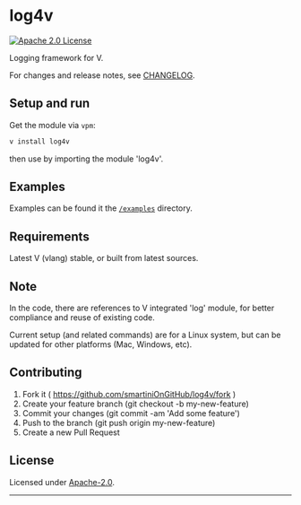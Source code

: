 # log4v

  [![Apache 2.0 License](https://img.shields.io/badge/license-Apache_2.0-green.svg?style=flat)](./LICENSE)

Logging framework for V.

For changes and release notes, see [CHANGELOG](./CHANGELOG.md).


## Setup and run

Get the module via `vpm`:
```bash
v install log4v
```
then use by importing the module 'log4v'.


## Examples
Examples can be found it the [`/examples`](/examples) directory.


## Requirements

Latest V (vlang) stable, or built from latest sources.


## Note

In the code, there are references to V integrated 'log' module, 
for better compliance and reuse of existing code.

Current setup (and related commands) are for a Linux system, 
but can be updated for other platforms (Mac, Windows, etc).


## Contributing

1. Fork it ( https://github.com/smartiniOnGitHub/log4v/fork )
2. Create your feature branch (git checkout -b my-new-feature)
3. Commit your changes (git commit -am 'Add some feature')
4. Push to the branch (git push origin my-new-feature)
5. Create a new Pull Request


## License

Licensed under [Apache-2.0](./LICENSE).

----
